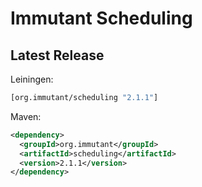 # Immutant Scheduling

## Latest Release

Leiningen:

``` clj
[org.immutant/scheduling "2.1.1"]
```

Maven:

``` xml
<dependency>
  <groupId>org.immutant</groupId>
  <artifactId>scheduling</artifactId>
  <version>2.1.1</version>
</dependency>
```
